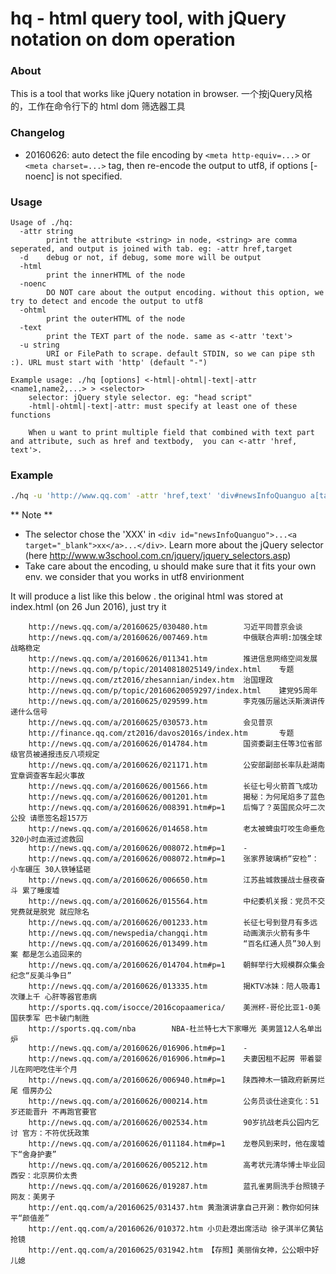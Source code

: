 # hq - html query tool, with jQuery notation on dom operation

### About
This is a tool that works like jQuery notation in browser.
一个按jQuery风格的，工作在命令行下的 html dom 筛选器工具

### Changelog
* 20160626: auto detect the file encoding by `<meta http-equiv=...>`  or `<meta charset=...>` tag, then re-encode the output to utf8, if options [-noenc] is not specified.

### Usage
```
Usage of ./hq:
  -attr string
        print the attribute <string> in node, <string> are comma seperated, and output is joined with tab. eg: -attr href,target
  -d    debug or not, if debug, some more will be output
  -html
        print the innerHTML of the node
  -noenc
        DO NOT care about the output encoding. without this option, we try to detect and encode the output to utf8
  -ohtml
        print the outerHTML of the node
  -text
        print the TEXT part of the node. same as <-attr 'text'>
  -u string
        URI or FilePath to scrape. default STDIN, so we can pipe sth :). URL must start with 'http' (default "-")

Example usage: ./hq [options] <-html|-ohtml|-text|-attr <name1,name2,...> > <selector>
    selector: jQuery style selector. eg: "head script"
    -html|-ohtml|-text|-attr: must specify at least one of these functions

    When u want to print multiple field that combined with text part and attribute, such as href and textbody,  you can <-attr 'href, text'>.
```

### Example

```bash
./hq -u 'http://www.qq.com' -attr 'href,text' 'div#newsInfoQuanguo a[target="_blank"]'  
```
** Note **
* The selector chose the 'XXX' in  `<div id="newsInfoQuanguo">...<a target="_blank">xx</a>...</div>`. Learn more about the jQuery selector (here http://www.w3school.com.cn/jquery/jquery_selectors.asp)
* Take care about the encoding, u should make sure that it fits your own env. we consider that you works in utf8 envirionment

It will produce a list like this below . the original html was stored at index.html (on 26 Jun 2016), just try it

        http://news.qq.com/a/20160625/030480.htm        习近平同普京会谈
        http://news.qq.com/a/20160626/007469.htm        中俄联合声明:加强全球战略稳定
        http://news.qq.com/a/20160626/011341.htm        推进信息网络空间发展
        http://news.qq.com/p/topic/20140818025149/index.html    专题
        http://news.qq.com/zt2016/zhesannian/index.htm  治国理政
        http://news.qq.com/p/topic/20160620059297/index.html    建党95周年
        http://news.qq.com/a/20160625/029599.htm        李克强历届达沃斯演讲传递什么信号
        http://news.qq.com/a/20160625/030573.htm        会见普京
        http://finance.qq.com/zt2016/davos2016s/index.htm       专题
        http://news.qq.com/a/20160626/014784.htm        国资委副主任等3位省部级官员被通报违反八项规定
        http://news.qq.com/a/20160626/021171.htm        公安部副部长率队赴湖南宜章调查客车起火事故
        http://news.qq.com/a/20160626/001566.htm        长征七号火箭首飞成功
        http://news.qq.com/a/20160626/001201.htm        揭秘：为何尾焰多了蓝色
        http://news.qq.com/a/20160626/008391.htm#p=1    后悔了？英国民众吁二次公投 请愿签名超157万
        http://news.qq.com/a/20160626/014658.htm        老太被蜱虫叮咬生命垂危 320小时血液过滤救回
        http://news.qq.com/a/20160626/008072.htm#p=1    -
        http://news.qq.com/a/20160626/008072.htm#p=1    张家界玻璃桥“安检”：小车碾压 30人铁锤猛砸
        http://news.qq.com/a/20160626/006650.htm        江苏盐城救援战士昼夜奋斗 累了睡废墟
        http://news.qq.com/a/20160626/015564.htm        中纪委机关报：党员不交党费就是脱党 就应除名
        http://news.qq.com/a/20160626/001233.htm        长征七号到登月有多远
        http://news.qq.com/newspedia/changqi.htm        动画演示火箭有多牛
        http://news.qq.com/a/20160626/013499.htm        “百名红通人员”30人到案 都是怎么追回来的
        http://news.qq.com/a/20160626/014704.htm#p=1    朝鲜举行大规模群众集会 纪念“反美斗争日”
        http://news.qq.com/a/20160626/013335.htm        揭KTV冰妹：陪人吸毒1次赚上千 心肝等器官患病
        http://sports.qq.com/isocce/2016copaamerica/    美洲杯-哥伦比亚1-0美国获季军 巴卡破门制胜
        http://sports.qq.com/nba        NBA-杜兰特七大下家曝光 美男篮12人名单出炉
        http://news.qq.com/a/20160626/016906.htm#p=1    -
        http://news.qq.com/a/20160626/016906.htm#p=1    夫妻因租不起房 带着婴儿在网吧吃住半个月
        http://news.qq.com/a/20160626/006940.htm#p=1    陕西神木一镇政府新房烂尾 借房办公
        http://news.qq.com/a/20160626/000214.htm        公务员谈仕途变化：51岁还能晋升 不再跑官要官
        http://news.qq.com/a/20160626/002534.htm        90岁抗战老兵公园内乞讨 官方：不符优抚政策
        http://news.qq.com/a/20160626/011184.htm#p=1    龙卷风到来时，他在废墟下“舍身护妻”
        http://news.qq.com/a/20160626/005212.htm        高考状元清华博士毕业回西安：北京房价太贵
        http://news.qq.com/a/20160626/019287.htm        蓝孔雀男厕洗手台照镜子 网友：美男子
        http://ent.qq.com/a/20160625/031437.htm 黄渤演讲拿自己开涮：教你如何抹平“颜值差”
        http://ent.qq.com/a/20160626/010372.htm 小贝赴港出席活动 徐子淇半亿黄钻抢镜
        http://ent.qq.com/a/20160625/031942.htm 【存照】美丽俏女神，公公眼中好儿媳  
